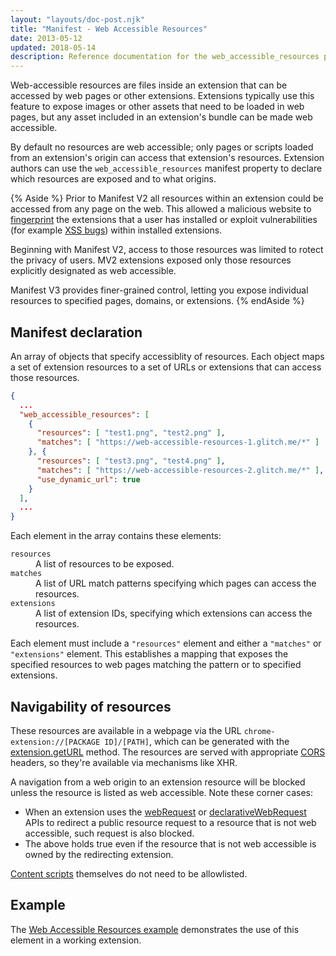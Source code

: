 ```yaml
---
layout: "layouts/doc-post.njk"
title: "Manifest - Web Accessible Resources"
date: 2013-05-12
updated: 2018-05-14
description: Reference documentation for the web_accessible_resources property of manifest.json.
---
```


Web-accessible resources are files inside an extension that can be accessed by web pages or other
extensions. Extensions typically use this feature to expose images or other assets that need to be
loaded in web pages, but any asset included in an extension's bundle can be made web accessible.

By default no resources are web accessible; only pages or scripts loaded from an extension's origin
can access that extension's resources. Extension authors can use the `web_accessible_resources`
manifest property to declare which resources are exposed and to what origins.

{% Aside %}
Prior to Manifest V2 all resources within an extension could be accessed from any page on the
web. This allowed a malicious website to [fingerprint][6] the extensions that a user has installed
or exploit vulnerabilities (for example [XSS bugs][7]) within installed extensions. 

Beginning with Manifest V2, access to those resources was limited to rotect the privacy of users. MV2
extensions exposed only those resources explicitly designated as web accessible.

Manifest V3 provides finer-grained control, letting you expose individual resources to specified
pages, domains, or extensions.
{% endAside %}


## Manifest declaration

An array of objects that specify accessiblity of resources. Each object maps a set of extension
resources to a set of URLs or extensions that can access those resources.

```json
{
  ...
  "web_accessible_resources": [
    {
      "resources": [ "test1.png", "test2.png" ],
      "matches": [ "https://web-accessible-resources-1.glitch.me/*" ]
    }, {
      "resources": [ "test3.png", "test4.png" ],
      "matches": [ "https://web-accessible-resources-2.glitch.me/*" ],
      "use_dynamic_url": true
    }
  ],
  ...
}
```

Each element in the array contains these elements:
<dl>
  <dt><code>resources</code></dt>
  <dd>A list of resources to be exposed.</dd>
  <dt><code>matches</code></dt>
  <dd>A list of URL match patterns specifying which pages can access the resources.</dd>
  <dt><code>extensions</code></dt>
  <dd>A list of extension IDs, specifying which extensions can access the resources.</dd>
</dl>

<!--
* A list of resources that the extension will expose
* Either:
    * A list of URL match patterns, or
    * A list of extension IDs
-->

Each element must include a `"resources"` element and either a `"matches"` or `"extensions"`
element. This establishes a mapping that exposes the specified resources to web pages matching the
pattern or to specified extensions.

## Navigability of resources

These resources are available in a webpage via the URL
`chrome-extension://[PACKAGE ID]/[PATH]`, which can be generated with the [extension.getURL][1]
method. The resources are served with appropriate [CORS][2] headers, so they're available
via mechanisms like XHR.

A navigation from a web origin to an extension resource will be blocked unless the resource is
listed as web accessible. Note these corner cases:

- When an extension uses the [webRequest][3] or [declarativeWebRequest][4] APIs to redirect a public
  resource request to a resource that is not web accessible, such request is also blocked.
- The above holds true even if the resource that is not web accessible is owned by the redirecting
  extension.

[Content scripts][5] themselves do not need to be allowlisted.

## Example

The [Web Accessible Resources example][war-example] demonstrates the use of this element in a working extension.

[war-example]: https://github.com/GoogleChrome/chrome-extensions-samples/tree/main/api/web-accessible-resources
[1]: /docs/extensions/extension#method-getURL
[2]: https://www.w3.org/TR/cors/
[3]: /docs/extensions/webRequest
[4]: /docs/extensions/declarativeWebRequest
[5]: /docs/extensions/mv3/content_scripts
[6]: https://en.wikipedia.org/wiki/Device_fingerprint
[7]: https://en.wikipedia.org/wiki/Cross-site_scripting
[8]: /docs/extensions/mv3/tabs#manifest_version
